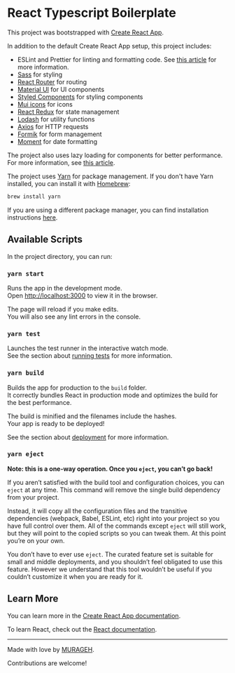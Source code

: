 # React Typescript Boilerplate

This project was bootstrapped with [Create React App](https://github.com/facebook/create-react-app).

In addition to the default Create React App setup, this project includes:
- ESLint and Prettier for linting and formatting code. See [this article](https://blog.devgenius.io/eslint-prettier-typescript-and-react-in-2022-e5021ebca2b1) for more information.
- [Sass](https://sass-lang.com/) for styling
- [React Router](https://reactrouter.com/) for routing
- [Material UI](https://material-ui.com/) for UI components
- [Styled Components](https://styled-components.com/) for styling components
- [Mui icons](https://mui.com/components/material-icons/) for icons
- [React Redux](https://react-redux.js.org/) for state management
- [Lodash](https://lodash.com/) for utility functions
- [Axios](https://axios-http.com/) for HTTP requests
- [Formik](https://formik.org/) for form management
- [Moment](https://momentjs.com/) for date formatting


The project also uses lazy loading for components for better performance. For more information, see [this article](https://blog.bitsrc.io/lazy-loading-components-in-react-16-6-6cea535c0b52).

The project uses [Yarn](https://yarnpkg.com/) for package management. If you don't have Yarn installed, you can install it with [Homebrew](https://brew.sh/):

```bash
brew install yarn
```
 If you are using a different package manager, you can find installation instructions [here](https://classic.yarnpkg.com/en/docs/install).

## Available Scripts

In the project directory, you can run:

### `yarn start`

Runs the app in the development mode.\
Open [http://localhost:3000](http://localhost:3000) to view it in the browser.

The page will reload if you make edits.\
You will also see any lint errors in the console.

### `yarn test`

Launches the test runner in the interactive watch mode.\
See the section about [running tests](https://facebook.github.io/create-react-app/docs/running-tests) for more information.

### `yarn build`

Builds the app for production to the `build` folder.\
It correctly bundles React in production mode and optimizes the build for the best performance.

The build is minified and the filenames include the hashes.\
Your app is ready to be deployed!

See the section about [deployment](https://facebook.github.io/create-react-app/docs/deployment) for more information.

### `yarn eject`

**Note: this is a one-way operation. Once you `eject`, you can’t go back!**

If you aren’t satisfied with the build tool and configuration choices, you can `eject` at any time. This command will remove the single build dependency from your project.

Instead, it will copy all the configuration files and the transitive dependencies (webpack, Babel, ESLint, etc) right into your project so you have full control over them. All of the commands except `eject` will still work, but they will point to the copied scripts so you can tweak them. At this point you’re on your own.

You don’t have to ever use `eject`. The curated feature set is suitable for small and middle deployments, and you shouldn’t feel obligated to use this feature. However we understand that this tool wouldn’t be useful if you couldn’t customize it when you are ready for it.

## Learn More

You can learn more in the [Create React App documentation](https://facebook.github.io/create-react-app/docs/getting-started).

To learn React, check out the [React documentation](https://reactjs.org/).


---
Made with love by [MURAGEH](https://murageh.co.ke).

Contributions are welcome! 
